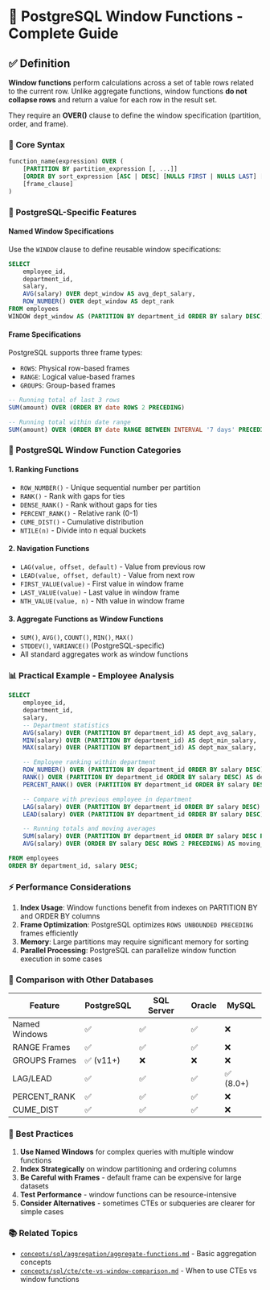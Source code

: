 # 🔹 PostgreSQL Window Functions - Complete Guide

## ✅ Definition

**Window functions** perform calculations across a set of table rows related to the current row. Unlike aggregate functions, window functions **do not collapse rows** and return a value for each row in the result set.

They require an **OVER()** clause to define the window specification (partition, order, and frame).

### 🧩 Core Syntax

```sql
function_name(expression) OVER (
    [PARTITION BY partition_expression [, ...]]
    [ORDER BY sort_expression [ASC | DESC] [NULLS FIRST | NULLS LAST] [, ...]]
    [frame_clause]
)
```

### 📘 PostgreSQL-Specific Features

#### Named Window Specifications

Use the `WINDOW` clause to define reusable window specifications:

```sql
SELECT
    employee_id,
    department_id,
    salary,
    AVG(salary) OVER dept_window AS avg_dept_salary,
    ROW_NUMBER() OVER dept_window AS dept_rank
FROM employees
WINDOW dept_window AS (PARTITION BY department_id ORDER BY salary DESC);
```

#### Frame Specifications

PostgreSQL supports three frame types:

- `ROWS`: Physical row-based frames
- `RANGE`: Logical value-based frames
- `GROUPS`: Group-based frames

```sql
-- Running total of last 3 rows
SUM(amount) OVER (ORDER BY date ROWS 2 PRECEDING)

-- Running total within date range
SUM(amount) OVER (ORDER BY date RANGE BETWEEN INTERVAL '7 days' PRECEDING AND CURRENT ROW)
```

### 🔢 PostgreSQL Window Function Categories

#### 1. **Ranking Functions**

- `ROW_NUMBER()` - Unique sequential number per partition
- `RANK()` - Rank with gaps for ties
- `DENSE_RANK()` - Rank without gaps for ties
- `PERCENT_RANK()` - Relative rank (0-1)
- `CUME_DIST()` - Cumulative distribution
- `NTILE(n)` - Divide into n equal buckets

#### 2. **Navigation Functions**

- `LAG(value, offset, default)` - Value from previous row
- `LEAD(value, offset, default)` - Value from next row
- `FIRST_VALUE(value)` - First value in window frame
- `LAST_VALUE(value)` - Last value in window frame
- `NTH_VALUE(value, n)` - Nth value in window frame

#### 3. **Aggregate Functions as Window Functions**

- `SUM()`, `AVG()`, `COUNT()`, `MIN()`, `MAX()`
- `STDDEV()`, `VARIANCE()` (PostgreSQL-specific)
- All standard aggregates work as window functions

### 📊 Practical Example - Employee Analysis

```sql
SELECT
    employee_id,
    department_id,
    salary,
    -- Department statistics
    AVG(salary) OVER (PARTITION BY department_id) AS dept_avg_salary,
    MIN(salary) OVER (PARTITION BY department_id) AS dept_min_salary,
    MAX(salary) OVER (PARTITION BY department_id) AS dept_max_salary,

    -- Employee ranking within department
    ROW_NUMBER() OVER (PARTITION BY department_id ORDER BY salary DESC) AS dept_salary_rank,
    RANK() OVER (PARTITION BY department_id ORDER BY salary DESC) AS dept_salary_rank_with_ties,
    PERCENT_RANK() OVER (PARTITION BY department_id ORDER BY salary DESC) AS dept_percentile,

    -- Compare with previous employee in department
    LAG(salary) OVER (PARTITION BY department_id ORDER BY salary DESC) AS next_highest_salary,
    LEAD(salary) OVER (PARTITION BY department_id ORDER BY salary DESC) AS next_lowest_salary,

    -- Running totals and moving averages
    SUM(salary) OVER (PARTITION BY department_id ORDER BY salary DESC ROWS UNBOUNDED PRECEDING) AS running_dept_total,
    AVG(salary) OVER (ORDER BY salary DESC ROWS 2 PRECEDING) AS moving_avg_3_employees

FROM employees
ORDER BY department_id, salary DESC;
```

### ⚡ Performance Considerations

1. **Index Usage**: Window functions benefit from indexes on PARTITION BY and ORDER BY columns
2. **Frame Optimization**: PostgreSQL optimizes `ROWS UNBOUNDED PRECEDING` frames efficiently
3. **Memory**: Large partitions may require significant memory for sorting
4. **Parallel Processing**: PostgreSQL can parallelize window function execution in some cases

### 🔄 Comparison with Other Databases

| Feature | PostgreSQL | SQL Server | Oracle | MySQL |
|---------|------------|------------|--------|-------|
| Named Windows | ✅ | ✅ | ✅ | ❌ |
| RANGE Frames | ✅ | ✅ | ✅ | ❌ |
| GROUPS Frames | ✅ (v11+) | ❌ | ❌ | ❌ |
| LAG/LEAD | ✅ | ✅ | ✅ | ✅ (8.0+) |
| PERCENT_RANK | ✅ | ✅ | ✅ | ❌ |
| CUME_DIST | ✅ | ✅ | ✅ | ❌ |

### 🚀 Best Practices

1. **Use Named Windows** for complex queries with multiple window functions
2. **Index Strategically** on window partitioning and ordering columns
3. **Be Careful with Frames** - default frame can be expensive for large datasets
4. **Test Performance** - window functions can be resource-intensive
5. **Consider Alternatives** - sometimes CTEs or subqueries are clearer for simple cases

### 📚 Related Topics

- [`concepts/sql/aggregation/aggregate-functions.md`](../aggregation/aggregate-functions.md) - Basic aggregation concepts
- [`concepts/sql/cte/cte-vs-window-comparison.md`](../cte/cte-vs-window-comparison.md) - When to use CTEs vs window functions
